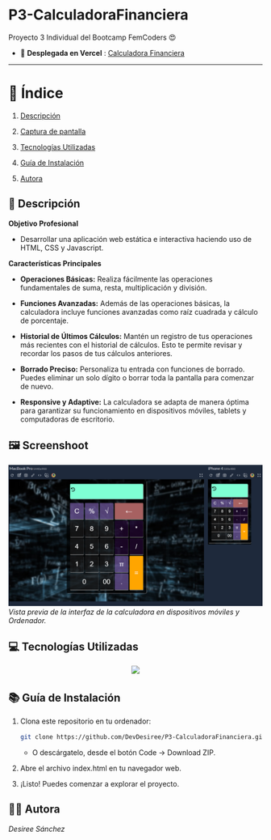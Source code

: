# P3-CalculadoraFinanciera
Proyecto 3 Individual del Bootcamp FemCoders 😍

- 🚀 **Desplegada en Vercel** : [Calculadora Financiera](https://p3-calculadora-financiera.vercel.app/)
---

# 📑 Índice

1. [Descripción](#-descripción)

2. [Captura de pantalla](#-screenshoot)

3. [Tecnologías Utilizadas](#-tecnologías-utilizadas)

4. [Guía de Instalación](#-guía-de-instalación)

5. [Autora](#-autora)


## 📄 Descripción

**Objetivo Profesional** 

- Desarrollar una aplicación web estática e interactiva haciendo uso de HTML, CSS y Javascript.


**Características Principales**

- **Operaciones Básicas:**
  Realiza fácilmente las operaciones fundamentales de suma, resta, multiplicación y división.

- **Funciones Avanzadas:**
  Además de las operaciones básicas, la calculadora incluye funciones avanzadas como raíz cuadrada y cálculo de porcentaje.

- **Historial de Últimos Cálculos:**
  Mantén un registro de tus operaciones más recientes con el historial de cálculos. Esto te permite revisar y recordar los pasos de tus cálculos anteriores.

- **Borrado Preciso:**
  Personaliza tu entrada con funciones de borrado. Puedes eliminar un solo dígito o borrar toda la pantalla para comenzar de nuevo.

- **Responsive y Adaptive:**
  La calculadora se adapta de manera óptima para garantizar su funcionamiento en dispositivos móviles, tablets y computadoras de escritorio.

## 🖼 Screenshoot
![Imagen de la Calculadora](./ImgReadme/image.png)
*Vista previa de la interfaz de la calculadora en dispositivos móviles y Ordenador.*

## 💻 Tecnologías Utilizadas

<p align="center">
  <a href="https://skillicons.dev">
    <img src="https://skillicons.dev/icons?i=html,css,js,git,figma" />
  </a>


## 📚 Guía de Instalación

1. Clona este repositorio en tu ordenador:

   ```bash
   git clone https://github.com/DevDesiree/P3-CalculadoraFinanciera.git
    ```
    - O descárgatelo, desde el botón Code -> Download ZIP.

2. Abre el archivo index.html en tu navegador web.

3. ¡Listo! Puedes comenzar a explorar el proyecto.

## 👩‍💻 Autora
*Desiree Sánchez*

